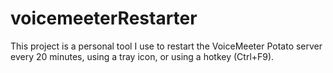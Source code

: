 # voicemeeterRestarter
This project is a personal tool I use to restart the VoiceMeeter Potato server every 20 minutes, using a tray icon, or using a hotkey (Ctrl+F9).

